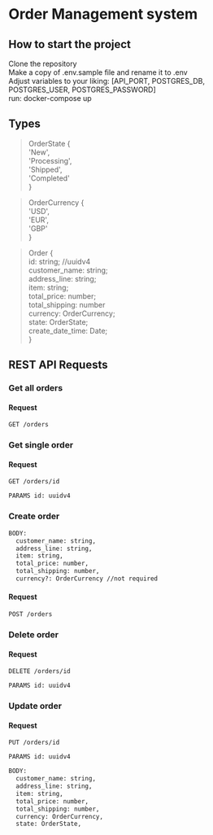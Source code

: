 # Order Management system

## How to start the project
<p>
Clone the repository<br/>
Make a copy of .env.sample file and rename it to .env<br/>
Adjust variables to your liking: [API_PORT, POSTGRES_DB, POSTGRES_USER, POSTGRES_PASSWORD]<br>
run: docker-compose up
</p>

## Types

>OrderState {<br>
>  'New',<br>
>  'Processing',<br>
>  'Shipped',<br>
>  'Completed'<br>
>}

>OrderCurrency {<br>
>  'USD',<br>
>  'EUR',<br>
>  'GBP'<br>
>}

>Order {<br>
>  id: string; //uuidv4<br>
>  customer_name: string;<br>
>  address_line: string;<br>
>  item: string;<br>
>  total_price: number;<br>
>  total_shipping: number<br>
>  currency: OrderCurrency;<br>
>  state: OrderState;<br>
>  create_date_time: Date;<br>
>}<br>

## REST API Requests

### Get all orders

#### Request

`GET /orders`

### Get single order

#### Request

`GET /orders/id`

`PARAMS id: uuidv4`

### Create order

```bash
BODY:
  customer_name: string,
  address_line: string,
  item: string,
  total_price: number,
  total_shipping: number,
  currency?: OrderCurrency //not required
```

#### Request

`POST /orders`

### Delete order

#### Request

`DELETE /orders/id`

`PARAMS id: uuidv4`

### Update order

#### Request

`PUT /orders/id`

`PARAMS id: uuidv4`

```bash
BODY:
  customer_name: string,
  address_line: string,
  item: string,
  total_price: number,
  total_shipping: number,
  currency: OrderCurrency,
  state: OrderState,
```